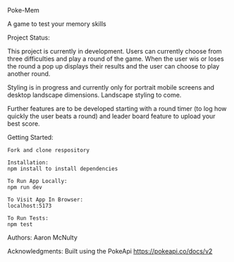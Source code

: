 Poke-Mem

A game to test your memory skills

Project Status:

This project is currently in development. Users can currently choose from three difficulties and play a round of the game. When the user wis or loses the round a pop up displays their results and the user can choose to play another round.

Styling is in progress and currently only for portrait mobile screens and desktop landscape dimensions. Landscape styling to come.

Further features are to be developed starting with a round timer (to log how quickly the user beats a round) and leader board feature to upload your best score.


Getting Started:

    Fork and clone respository

    Installation:
    npm install to install dependencies

    To Run App Locally:
    npm run dev

    To Visit App In Browser:
    localhost:5173

    To Run Tests:
    npm test

Authors:
Aaron McNulty

Acknowledgments:
Built using the PokeApi
https://pokeapi.co/docs/v2
